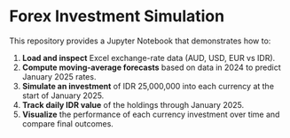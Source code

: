 # Forex Investment Simulation

This repository provides a Jupyter Notebook that demonstrates how to:
1. **Load and inspect** Excel exchange-rate data (AUD, USD, EUR vs IDR).
2. **Compute moving-average forecasts** based on data in 2024 to predict January 2025 rates.
3. **Simulate an investment** of IDR 25,000,000 into each currency at the start of January 2025.
4. **Track daily IDR value** of the holdings through January 2025.
5. **Visualize** the performance of each currency investment over time and compare final outcomes.
